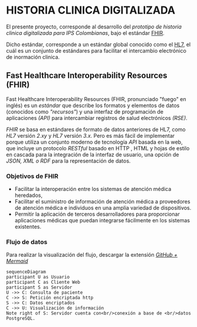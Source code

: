 # HISTORIA CLINICA DIGITALIZADA

El presente proyecto, corresponde al desarrollo del _prototipo de historia clinica digitalizada para IPS Colombianas_, bajo el estándar [FHIR](https://hl7.org/FHIR/).

Dicho estándar, corresponde a un estándar global conocido como el [HL7](http://www.hl7.org/index.cfm), el cuál es un conjunto de estándares para facilitar el intercambio electrónico de inormación clinica.

## Fast Healthcare Interoperability Resources (FHIR)

Fast Healthcare Interoperability Resources (FHIR, pronunciado "fuego" en inglés) es un _estándar_ que describe los formatos y elementos de datos (conocidos como _"recursos"_) y una interfaz de programación de aplicaciones _(API)_ para intercambiar registros de salud electrónicos _(RSE)_.

_FHIR_ se basa en estándares de formato de datos anteriores de HL7, como _HL7_ versión _2.xy_ y _HL7_ versión _3.x_. Pero es más fácil de implementar porque utiliza un conjunto moderno de tecnología _API_ basada en la web, que incluye un protocolo _*RESTful*_ basado en HTTP , HTML y hojas de estilo en cascada para la integración de la interfaz de usuario, una opción de _*JSON, XML o RDF*_ para la representación de datos.

### Objetivos de FHIR

- Facilitar la interoperación entre los sistemas de atención médica heredados,
- Facilitar el suministro de información de atención médica a proveedores de atención médica e individuos en una amplia variedad de dispositivos.
- Permitir la aplicación de terceros desarrolladores para proporcionar aplicaciones médicas que puedan integrarse fácilmente en los sistemas existentes.

### Flujo de datos

Para realizar la visualización del flujo, descargar la extensión _*[GitHub + Mermaid](https://chrome.google.com/webstore/detail/github-%20-mermaid/goiiopgdnkogdbjmncgedmgpoajilohe)*_

```mermaid
sequenceDiagram
participant U as Usuario
participant C as Cliente Web
participant S as Servidor
U ->> C: Consulta de paciente
C ->> S: Petición encriptada http
S ->> C: Datos encriptados
C ->> U: Visualización de información
Note right of S: Servidor cuenta con<br/>conexión a base de <br/>datos PostgreSQL.
```

